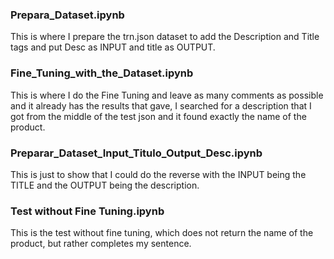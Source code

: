 ### **Prepara_Dataset.ipynb**

This is where I prepare the trn.json dataset to add the Description and Title tags and put Desc as INPUT and title as OUTPUT.

### **Fine_Tuning_with_the_Dataset.ipynb**

This is where I do the Fine Tuning and leave as many comments as possible and it already has the results that gave, I searched for a description that I got from the middle of the test json and it found exactly the name of the product.

### **Preparar_Dataset_Input_Titulo_Output_Desc.ipynb**

This is just to show that I could do the reverse with the INPUT being the TITLE and the OUTPUT being the description.

### **Test without Fine Tuning.ipynb**

This is the test without fine tuning, which does not return the name of the product, but rather completes my sentence.
